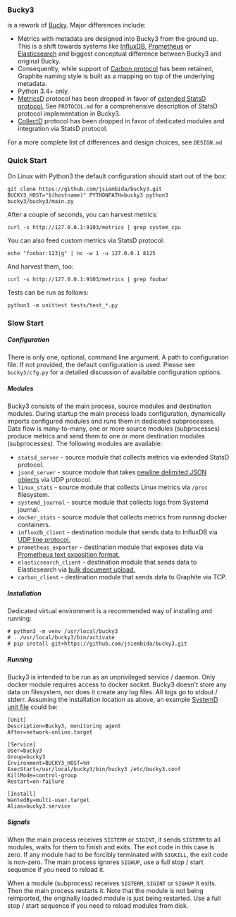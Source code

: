 


### Bucky3

is a rework of [Bucky](https://github.com/trbs/bucky). Major differences include:

* Metrics with metadata are designed into Bucky3 from the ground up. This is a shift towards systems like
[InfluxDB](https://www.influxdata.com), [Prometheus](https://prometheus.io) or [Elasticsearch](https://www.elastic.co)
and biggest conceptual difference between Bucky3 and original Bucky.
* Consequently, while support of [Carbon protocol](http://graphite.readthedocs.io/en/latest/feeding-carbon.html)
has been retained, Graphite naming style is built as a mapping on top of the underlying metadata.
* Python 3.4+ only.
* [MetricsD](https://github.com/mojodna/metricsd) protocol has been dropped in favor
of [extended StatsD protocol.](https://docs.datadoghq.com/guides/dogstatsd/#datagram-format)
See `PROTOCOL.md` for a comprehensive description of StatsD protocol implementation in Bucky3.
* [CollectD](https://collectd.org) protocol has been dropped in favor of dedicated modules and integration
via StatsD protocol.

For a more complete list of differences and design choices, see `DESIGN.md`


### Quick Start

On Linux with Python3 the default configuration should start out of the box:

```
git clone https://github.com/jsiembida/bucky3.git
BUCKY3_HOST="$(hostname)" PYTHONPATH=bucky3 python3 bucky3/bucky3/main.py
```

After a couple of seconds, you can harvest metrics:

```
curl -s http://127.0.0.1:9103/metrics | grep system_cpu
```

You can also feed custom metrics via StatsD protocol:

```
echo "foobar:123|g" | nc -w 1 -u 127.0.0.1 8125
```

And harvest them, too:

```
curl -s http://127.0.0.1:9103/metrics | grep foobar
```

Tests can be run as follows:

```
python3 -m unittest tests/test_*.py
```



### Slow Start

##### Configuration

There is only one, optional, command line argument. A path to configuration file. If not provided, the default
configuration is used. Please see `bucky3/cfg.py` for a detailed discussion of available configuration options.

##### Modules

Bucky3 consists of the main process, source modules and destination modules. During startup the main process loads
configuration, dynamically imports configured modules and runs them in dedicated subprocesses. Data flow is
many-to-many, one or more source modules (subprocesses) produce metrics and send them to one or more destination
modules (subprocesses). The following modules are available:

* `statsd_server` - source module that collects metrics via extended StatsD protocol.
* `jsond_server` - source module that takes [newline delimited JSON objects](http://ndjson.org/)
via UDP protocol.
* `linux_stats` - source module that collects Linux metrics via `/proc` filesystem.
* `systemd_journal` - source module that collects logs from Systemd journal.
* `docker_stats` - source module that collects metrics from running docker containers.
* `influxdb_client` - destination module that sends data to InfluxDB via
[UDP line protocol.](https://docs.influxdata.com/influxdb/v1.3/write_protocols/line_protocol_reference/)
* `prometheus_exporter` - destination module that exposes data via 
[Prometheus text exposition format.](https://prometheus.io/docs/instrumenting/exposition_formats/)
* `elasticsearch_client` - destination module that sends data to Elasticsearch via
[bulk document upload.](https://www.elastic.co/guide/en/elasticsearch/reference/5.6/docs-bulk.html)
* `carbon_client` - destination module that sends data to Graphite via TCP.

##### Installation

Dedicated virtual environment is a recommended way of installing and running:

```
# python3 -m venv /usr/local/bucky3
# . /usr/local/bucky3/bin/activate
# pip install git+https://github.com/jsiembida/bucky3.git
```

##### Running

Bucky3 is intended to be run as an unprivileged service / daemon. Only docker module requires access
to docker socket. Bucky3 doesn't store any data on filesystem, nor does it create any log files.
All logs go to stdout / stderr. Assuming the installation location as above, an example
[SystemD unit file](https://www.freedesktop.org/software/systemd/man/systemd.unit.html) could be:

```
[Unit]
Description=Bucky3, monitoring agent
After=network-online.target

[Service]
User=bucky3
Group=bucky3
Environment=BUCKY3_HOST=%H
ExecStart=/usr/local/bucky3/bin/bucky3 /etc/bucky3.conf
KillMode=control-group
Restart=on-failure

[Install]
WantedBy=multi-user.target
Alias=bucky3.service
```

##### Signals

When the main process receives `SIGTERM` or `SIGINT`, it sends `SIGTERM` to all modules, waits for them to finish
and exits. The exit code in this case is zero. If any module had to be forcibly terminated with `SIGKILL`, the exit
code is non-zero. The main process ignores `SIGHUP`, use a full stop / start sequence if you need to reload it.

When a module (subprocess) receives `SIGTERM`, `SIGINT` or `SIGHUP` it exits. Then the main process restarts it.
Note that the module is not being reimported, the originally loaded module is just being restarted. Use a full
stop / start sequence if you need to reload modules from disk.
